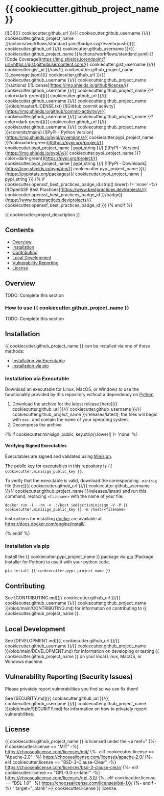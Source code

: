 # {{ cookiecutter.github_project_name }}

<!-- BEGIN: Exclude Package -->
[![CI]({{ cookiecutter.github_url }}/{{ cookiecutter.github_username }}/{{ cookiecutter.github_project_name }}/actions/workflows/standard.yaml/badge.svg?event=push)]({{ cookiecutter.github_url }}/{{ cookiecutter.github_username }}/{{ cookiecutter.github_project_name }}/actions/workflows/standard.yaml)
[![Code Coverage](https://img.shields.io/endpoint?url=https://gist.githubusercontent.com/{{ cookiecutter.gist_username }}/{{ cookiecutter.gist_id }}/raw/{{ cookiecutter.github_project_name }}_coverage.json)]({{ cookiecutter.github_url }}/{{ cookiecutter.github_username }}/{{ cookiecutter.github_project_name }}/actions)
[![License](https://img.shields.io/github/license/{{ cookiecutter.github_username }}/{{ cookiecutter.github_project_name }}?color=dark-green)]({{ cookiecutter.github_url }}/{{ cookiecutter.github_username }}/{{ cookiecutter.github_project_name }}/blob/master/LICENSE.txt)
[![GitHub commit activity](https://img.shields.io/github/commit-activity/y/{{ cookiecutter.github_username }}/{{ cookiecutter.github_project_name }}?color=dark-green)]({{ cookiecutter.github_url }}/{{ cookiecutter.github_username }}/{{ cookiecutter.github_project_name }}/commits/main/)
[![PyPI - Python Version](https://img.shields.io/pypi/pyversions/{{ cookiecutter.pypi_project_name }}?color=dark-green)](https://pypi.org/project/{{ cookiecutter.pypi_project_name | pypi_string }}/)
[![PyPI - Version](https://img.shields.io/pypi/v/{{ cookiecutter.pypi_project_name }}?color=dark-green)](https://pypi.org/project/{{ cookiecutter.pypi_project_name | pypi_string }}/)
[![PyPI - Downloads](https://img.shields.io/pypi/dm/{{ cookiecutter.pypi_project_name }})](https://pypistats.org/packages/{{ cookiecutter.pypi_project_name | pypi_string }})
{% if cookiecutter.openssf_best_practices_badge_id.strip().lower() != 'none' -%}
[![OpenSSF Best Practices](https://www.bestpractices.dev/projects/{{ cookiecutter.openssf_best_practices_badge_id }}/badge)](https://www.bestpractices.dev/projects/{{ cookiecutter.openssf_best_practices_badge_id }})
{% endif %}
<!-- END: Exclude Package -->

{{ cookiecutter.project_description }}

<!-- BEGIN: Exclude Package -->
## Contents
- [Overview](#overview)
- [Installation](#installation)
- [Contributing](#contributing)
- [Local Development](#local-development)
- [Vulnerability Reporting](#vulnerability-reporting-security-issues)
- [License](#license)
<!-- END: Exclude Package -->

## Overview

TODO: Complete this section

### How to use {{ cookiecutter.github_project_name }}

TODO: Complete this section

<!-- BEGIN: Exclude Package -->
## Installation

{{ cookiecutter.github_project_name }} can be installed via one of these methods:

- [Installation via Executable](#installation-via-executable)
- [Installation via pip](#installation-via-pip)

### Installation via Executable

Download an executable for Linux, MacOS, or Windows to use the functionality provided by this repository without a dependency on [Python](https://www.python.org).

1. Download the archive for the latest release [here]({{ cookiecutter.github_url }}/{{ cookiecutter.github_username }}/{{ cookiecutter.github_project_name }}/releases/latest); the files will begin with `exe.` and contain the name of your operating system.
2. Decompress the archive

{% if cookiecutter.minisign_public_key.strip().lower() != 'none' %}
#### Verifying Signed Executables

Executables are signed and validated using [Minisign](https://jedisct1.github.io/minisign/).

The public key for executables in this repository is `{{ cookiecutter.minisign_public_key }}`.

To verify that the executable is valid, download the corresponding `.minisig` file [here]({{ cookiecutter.github_url }}/{{ cookiecutter.github_username }}/{{ cookiecutter.github_project_name }}/releases/latest) and run this command, replacing `<filename>` with the name of your file.

`docker run -i --rm -v .:/host jedisct1/minisign -V -P {{ cookiecutter.minisign_public_key }} -m /host/<filename>`

Instructions for installing [docker](https://docker.com) are available at https://docs.docker.com/engine/install/.

{% endif %}

### Installation via pip

Install the {{ cookiecutter.pypi_project_name }} package via [pip](https://pip.pypa.io/en/stable/) (Package Installer for Python) to use it with your python code.

`pip install {{ cookiecutter.pypi_project_name }}`

## Contributing
See [CONTRIBUTING.md]({{ cookiecutter.github_url }}/{{ cookiecutter.github_username }}/{{ cookiecutter.github_project_name }}/blob/main/CONTRIBUTING.md) for information on contributing to {{ cookiecutter.github_project_name }}.

## Local Development

See [DEVELOPMENT.md]({{ cookiecutter.github_url }}/{{ cookiecutter.github_username }}/{{ cookiecutter.github_project_name }}/blob/main/DEVELOPMENT.md) for information on developing or testing {{ cookiecutter.github_project_name }} on your local Linux, MacOS, or Windows machine.
<!-- END: Exclude Package -->

## Vulnerability Reporting (Security Issues)
Please privately report vulnerabilities you find so we can fix them!

See [SECURITY.md]({{ cookiecutter.github_url }}/{{ cookiecutter.github_username }}/{{ cookiecutter.github_project_name }}/blob/main/SECURITY.md) for information on how to privately report vulnerabilities.

## License

{{ cookiecutter.github_project_name }} is licensed under the <a href="
{%- if cookiecutter.license == "MIT" -%}
    https://choosealicense.com/licenses/mit/
{%- elif cookiecutter.license == "Apache-2.0" -%}
    https://choosealicense.com/licenses/apache-2.0/
{%- elif cookiecutter.license == "BSD-3-Clause-Clear" -%}
    https://choosealicense.com/licenses/bsd-3-clause-clear/
{%- elif cookiecutter.license == "GPL-3.0-or-later" -%}
    https://choosealicense.com/licenses/gpl-3.0/
{%- elif cookiecutter.license == "BSL-1.0" -%}
    https://choosealicense.com/licenses/bsl-1.0/
{%- endif -%}
" target="_blank">{{ cookiecutter.license }}</a> license.
